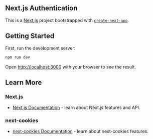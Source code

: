 ## Next.js Authentication

This is a [Next.js](https://nextjs.org/) project bootstrapped with [`create-next-app`](https://github.com/vercel/next.js/tree/canary/packages/create-next-app).

## Getting Started

First, run the development server:

```bash
npm run dev
```

Open [http://localhost:3000](http://localhost:3000) with your browser to see the result.

## Learn More

### Next.js

-   [Next.js Documentation](https://nextjs.org/docs) - learn about Next.js features and API.

### next-cookies

-   [next-cookies Documentation](https://www.npmjs.com/package/next-cookies) - learn about next-cookies features.
